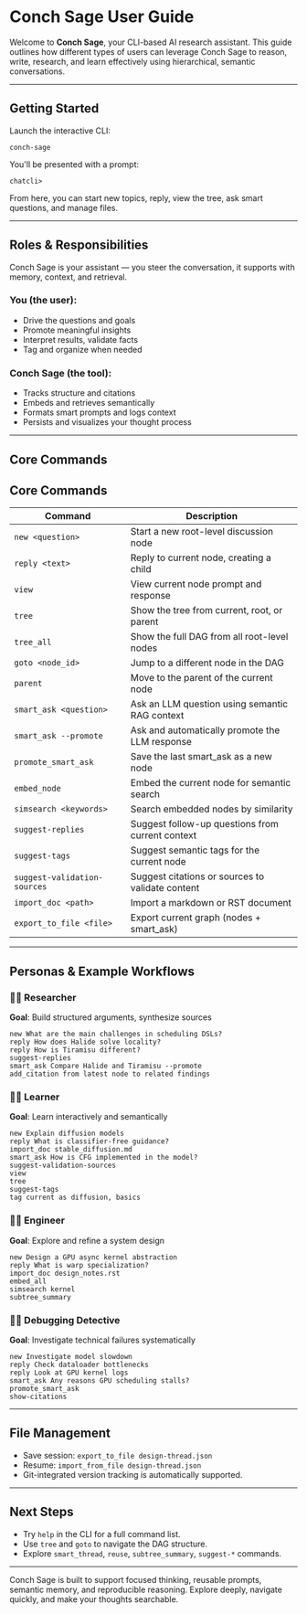 # Conch Sage User Guide

Welcome to **Conch Sage**, your CLI-based AI research assistant. This guide outlines how different types of users can leverage Conch Sage to reason, write, research, and learn effectively using hierarchical, semantic conversations.

---

## Getting Started

Launch the interactive CLI:

```
conch-sage
```

You'll be presented with a prompt:

```
chatcli> 
```

From here, you can start new topics, reply, view the tree, ask smart questions, and manage files.

---

## Roles & Responsibilities

Conch Sage is your assistant — you steer the conversation, it supports with memory, context, and retrieval.

### You (the user):

* Drive the questions and goals
* Promote meaningful insights
* Interpret results, validate facts
* Tag and organize when needed

### Conch Sage (the tool):

* Tracks structure and citations
* Embeds and retrieves semantically
* Formats smart prompts and logs context
* Persists and visualizes your thought process

---

## Core Commands

## Core Commands

| Command                      | Description                                      |
| ---------------------------- | ------------------------------------------------ |
| `new <question>`             | Start a new root-level discussion node           |
| `reply <text>`               | Reply to current node, creating a child          |
| `view`                       | View current node prompt and response            |
| `tree`                       | Show the tree from current, root, or parent      |
| `tree_all`                   | Show the full DAG from all root-level nodes      |
| `goto <node_id>`             | Jump to a different node in the DAG              |
| `parent`                     | Move to the parent of the current node           |
| `smart_ask <question>`       | Ask an LLM question using semantic RAG context   |
| `smart_ask --promote`        | Ask and automatically promote the LLM response   |
| `promote_smart_ask`          | Save the last smart\_ask as a new node           |
| `embed_node`                 | Embed the current node for semantic search       |
| `simsearch <keywords>`       | Search embedded nodes by similarity              |
| `suggest-replies`            | Suggest follow-up questions from current context |
| `suggest-tags`               | Suggest semantic tags for the current node       |
| `suggest-validation-sources` | Suggest citations or sources to validate content |
| `import_doc <path>`          | Import a markdown or RST document                |
| `export_to_file <file>`      | Export current graph (nodes + smart\_ask)        |

---

## Personas & Example Workflows

### 👨‍💼 Researcher

**Goal**: Build structured arguments, synthesize sources

```
new What are the main challenges in scheduling DSLs?
reply How does Halide solve locality?
reply How is Tiramisu different?
suggest-replies
smart_ask Compare Halide and Tiramisu --promote
add_citation from latest node to related findings
```

### 👩‍🎓 Learner

**Goal**: Learn interactively and semantically

```
new Explain diffusion models
reply What is classifier-free guidance?
import_doc stable_diffusion.md
smart_ask How is CFG implemented in the model?
suggest-validation-sources
view
tree
suggest-tags
tag current as diffusion, basics
```

### 🧑‍💼 Engineer

**Goal**: Explore and refine a system design

```
new Design a GPU async kernel abstraction
reply What is warp specialization?
import_doc design_notes.rst
embed_all
simsearch kernel
subtree_summary
```

### 🧑‍📈 Debugging Detective

**Goal**: Investigate technical failures systematically

```
new Investigate model slowdown
reply Check dataloader bottlenecks
reply Look at GPU kernel logs
smart_ask Any reasons GPU scheduling stalls?
promote_smart_ask
show-citations
```

---

## File Management

* Save session: `export_to_file design-thread.json`
* Resume: `import_from_file design-thread.json`
* Git-integrated version tracking is automatically supported.

---

## Next Steps

* Try `help` in the CLI for a full command list.
* Use `tree` and `goto` to navigate the DAG structure.
* Explore `smart_thread`, `reuse`, `subtree_summary`, `suggest-*` commands.

---

Conch Sage is built to support focused thinking, reusable prompts, semantic memory, and reproducible reasoning. Explore deeply, navigate quickly, and make your thoughts searchable.
